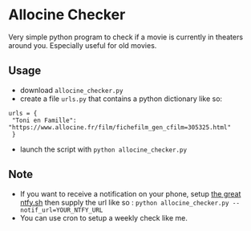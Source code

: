 # Allocine Checker
Very simple python program to check if a movie is currently in theaters around you. Especially useful for old movies.

## Usage
* download `allocine_checker.py`
* create a file `urls.py` that contains a python dictionary like so:
```
urls = {
 "Toni en Famille": "https://www.allocine.fr/film/fichefilm_gen_cfilm=305325.html"
 }
```
* launch the script with `python allocine_checker.py`

## Note
* If you want to receive a notification on your phone, setup [the great ntfy.sh](https://ntfy.sh/) then supply the url like so : `python allocine_checker.py --notif_url=YOUR_NTFY_URL`
* You can use cron to setup a weekly check like me.
